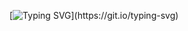 [![Typing SVG](https://readme-typing-svg.demolab.com/?lines=Welcome+to+my+GitHub+!;Добро+пожаловать+на+мой+ГитХуб/?color='01099E')](https://git.io/typing-svg)
